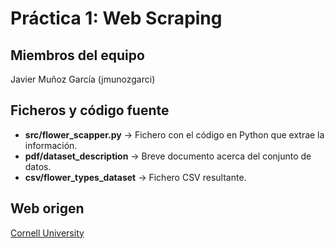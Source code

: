 # Práctica 1: Web Scraping

## Miembros del equipo
Javier Muñoz García (jmunozgarci)

## Ficheros y código fuente
* **src/flower_scapper.py** -> Fichero con el código en Python que extrae la información.
* **pdf/dataset_description** -> Breve documento acerca del conjunto de datos.
* **csv/flower_types_dataset** -> Fichero CSV resultante.

## Web origen
[Cornell University](http://www.gardening.cornell.edu/homegardening/scenee139.html?ref=organicgglunkwn&prid=pfseogglunkwn)

